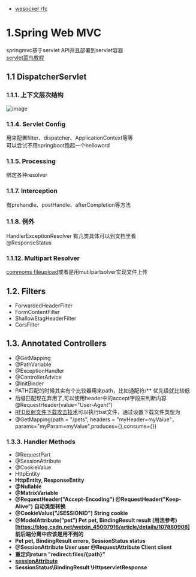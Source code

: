 
- [wesocker rfc](https://datatracker.ietf.org/doc/html/rfc6455#section-1.7)
# 1.Spring Web MVC
springmvc基于servlet API并且部署到servlet容器</br>
[servlet菜鸟教程](https://www.runoob.com/servlet/servlet-useful-resources.html)
## 1.1 DispatcherServlet
### 1.1.1. 上下文层次结构
![image](https://user-images.githubusercontent.com/51777429/120431233-cd3b3c00-c3aa-11eb-8a4a-e14a2212e16d.png)
### 1.1.4. Servlet Config
用来配置filter、dispatcher、ApplicationContext等等</br>
可以尝试不用springboot跑起一个helloword</br>
### 1.1.5. Processing
绑定各种resolver
### 1.1.7. Interception
有prehandle、postHandle、afterCompletion等方法</br>
### 1.1.8. 例外
HandlerExceptionResolver 有几类具体可以到文档里看</br>
@ResponseStatus</br>
### 1.1.12. Multipart Resolver
[commoms fileupload](https://commons.apache.org/proper/commons-fileupload/)或者是用mutilpartsolver实现文件上传</br>

## 1.2. Filters
- ForwardedHeaderFilter
- FormContentFilter
- ShallowEtagHeaderFilter
- CorsFilter
## 1.3. Annotated Controllers
- @GetMapping
- @PathVariable
- @ExceptionHandler
- @ControllerAdvice
- @InitBinder
- PATH匹配的时候其实有个比较器用来path，比如通配符/** 优先级就比较低
- 后缀匹配现在弃用了,可以使用header中的accept字段来判断内容@RequestHeader(value="User-Agent")
- [RFD反射文件下载攻击技术](https://zhuanlan.zhihu.com/p/161166505)可以执行bat文件，通过设置下载文件类型为
- @GetMapping(path = "/pets", headers = "myHeader=myValue"，params="myParam=myValue",produces={},consume={}) 
### 1.3.3. Handler Methods
- @RequestPart
- @SessionAttribute
- @CookieValue
- HttpEntity<B>
- HttpEntity<B>, ResponseEntity<B>
- @Nullable
- @MatrixVariable
- @RequestHeader("Accept-Encoding") @RequestHeader("Keep-Alive") 自动类型转换
- @CookieValue("JSESSIONID") String cookie
- @ModelAttribute("pet") Pet pet, BindingResult result (用法参考)[https://blog.csdn.net/weixin_45007916/article/details/107880908] 前后端分离中应该是用不到的
- Pet pet, BindingResult errors, SessionStatus status
- @SessionAttribute User user @RequestAttribute Client client
- 重定向return "redirect:files/{path}"
- [sessionAttribute](https://blog.csdn.net/abc997995674/article/details/80462450)
-  SessionStatus\BindingResult \HttpservletResponse

